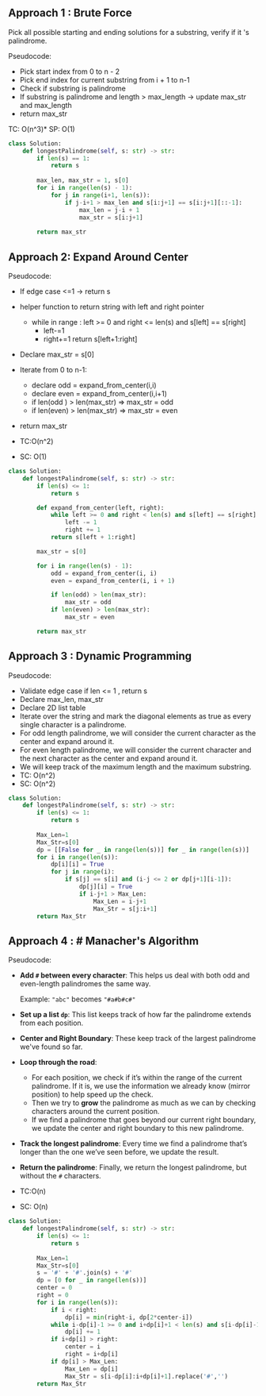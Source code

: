 ## Approach 1 : Brute Force
Pick all possible starting and ending solutions for a substring, verify if it 's palindrome.

Pseudocode:
- Pick start index from 0 to n - 2
- Pick end index for current substring from i + 1 to n-1
- Check if substring is palindrome 
- If substring is palindrome and length > max_length -> update max_str and max_length
- return max_str

TC: O(n^3)*
SP: O(1)

```python
class Solution:
    def longestPalindrome(self, s: str) -> str:
        if len(s) == 1:
            return s
        
        max_len, max_str = 1, s[0]
        for i in range(len(s) - 1):
            for j in range(i+1, len(s)):
                if j-i+1 > max_len and s[i:j+1] == s[i:j+1][::-1]:
                    max_len = j-i + 1
                    max_str = s[i:j+1]
        
        return max_str

```

## Approach 2: Expand Around Center
Pseudocode:
- If edge case <=1 -> return s
- helper function to return string with left and right pointer
	- while in range : left >= 0 and right <= len(s) and s[left] == s[right]
		- left-=1
		- right+=1
	 return s[left+1:right]
- Declare max_str = s[0]
- Iterate from 0 to n-1:
	- declare odd = expand_from_center(i,i)
	- declare even = expand_from_center(i,i+1)
	- if len(odd ) > len(max_str) => max_str = odd
	- if len(even) > len(max_str) => max_str = even
- return max_str

- TC:O(n^2)
- SC: O(1)

```python
class Solution:
    def longestPalindrome(self, s: str) -> str:
        if len(s) <= 1:
            return s

        def expand_from_center(left, right):
            while left >= 0 and right < len(s) and s[left] == s[right]:
                left -= 1
                right += 1
            return s[left + 1:right]

        max_str = s[0]

        for i in range(len(s) - 1):
            odd = expand_from_center(i, i)
            even = expand_from_center(i, i + 1)

            if len(odd) > len(max_str):
                max_str = odd
            if len(even) > len(max_str):
                max_str = even

        return max_str

```

## Approach 3 :  Dynamic Programming


Pseudocode:
- Validate edge case if len <= 1 , return s
- Declare max_len, max_str
- Declare 2D list table 
- Iterate over the string and mark the diagonal elements as true as every single character is a palindrome.
-  For odd length palindrome, we will consider the current character as the center and expand around it.
- For even length palindrome, we will consider the current character and the next character as the center and expand around it.
- We will keep track of the maximum length and the maximum substring.
- TC: O(n^2)
- SC: O(n^2)

```python
class Solution:
    def longestPalindrome(self, s: str) -> str:
        if len(s) <= 1:
            return s
        
        Max_Len=1
        Max_Str=s[0]
        dp = [[False for _ in range(len(s))] for _ in range(len(s))]
        for i in range(len(s)):
            dp[i][i] = True
            for j in range(i):
                if s[j] == s[i] and (i-j <= 2 or dp[j+1][i-1]):
                    dp[j][i] = True
                    if i-j+1 > Max_Len:
                        Max_Len = i-j+1
                        Max_Str = s[j:i+1]
        return Max_Str

```

## Approach 4 :  # Manacher's Algorithm

Pseudocode:
- **Add `#` between every character**: This helps us deal with both odd and even-length palindromes the same way.
    
    Example: `"abc"` becomes `"#a#b#c#"`
    
- **Set up a list `dp`**: This list keeps track of how far the palindrome extends from each position.
    
- **Center and Right Boundary**: These keep track of the largest palindrome we've found so far.
    
- **Loop through the road**:
    
    - For each position, we check if it’s within the range of the current palindrome. If it is, we use the information we already know (mirror position) to help speed up the check.
    - Then we try to **grow** the palindrome as much as we can by checking characters around the current position.
    - If we find a palindrome that goes beyond our current right boundary, we update the center and right boundary to this new palindrome.
- **Track the longest palindrome**: Every time we find a palindrome that’s longer than the one we’ve seen before, we update the result.
    
- **Return the palindrome**: Finally, we return the longest palindrome, but without the `#` characters.
- TC:O(n)
- SC: O(n)

```python
class Solution:
    def longestPalindrome(self, s: str) -> str:
        if len(s) <= 1:
            return s
        
        Max_Len=1
        Max_Str=s[0]
        s = '#' + '#'.join(s) + '#'
        dp = [0 for _ in range(len(s))]
        center = 0
        right = 0
        for i in range(len(s)):
            if i < right:
                dp[i] = min(right-i, dp[2*center-i])
            while i-dp[i]-1 >= 0 and i+dp[i]+1 < len(s) and s[i-dp[i]-1] == s[i+dp[i]+1]:
                dp[i] += 1
            if i+dp[i] > right:
                center = i
                right = i+dp[i]
            if dp[i] > Max_Len:
                Max_Len = dp[i]
                Max_Str = s[i-dp[i]:i+dp[i]+1].replace('#','')
        return Max_Str
```